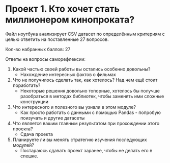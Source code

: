 # Проект 1. Кто хочет стать миллионером кинопроката?

Файл ноутбука анализирует CSV датасет по определённым критериям с целью ответить на поставленные 27 вопросов.

Кол-во набранных баллов: 27

Ответы на вопросы саморефлексии:
1. Какой частью своей работы вы остались особенно довольны?
    * Нахождение интересных фактов о фильмах
2. Что не получилось сделать так, как хотелось? Над чем ещё стоит поработать?
    * Некоторые решения довольно топорные, хотелось бы получше разобраться в методах библиотек, чтобы заменять ими сложные конструкции
3. Что интересного и полезного вы узнали в этом модуле?
    * Как просто работать с данными с помощью Pandas - попробую поизучать и другие датасеты
4. Что является вашим главным результатом при прохождении этого проекта?
    * Сдача проекта
5. Планируете ли вы менять стратегию изучения последующих модулей?
   *  Постараюсь сдавать проект заранее, чтобы не делать его в спешке.
